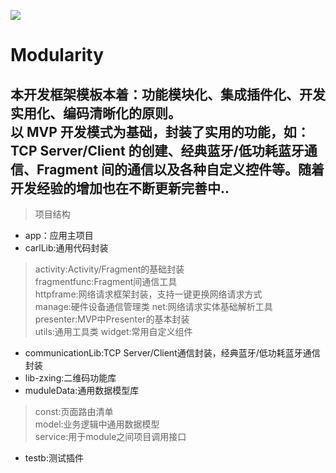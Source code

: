 ![](https://shitu-query-bj.bj.bcebos.com/2020-09-03/10/729487fce79fb1c3?authorization=bce-auth-v1%2F7e22d8caf5af46cc9310f1e3021709f3%2F2020-09-03T10%3A34%3A08Z%2F300%2Fhost%2F4665c75336899adc01bb9e7b07f7cf57e4314d447372407d58faea3d92b7f1ec)

# **Modularity**

本开发框架模板本着：功能模块化、集成插件化、开发实用化、编码清晰化的原则。  
以 MVP 开发模式为基础，封装了实用的功能，如：TCP Server/Client 的创建、经典蓝牙/低功耗蓝牙通信、Fragment 间的通信以及各种自定义控件等。随着开发经验的增加也在不断更新完善中..
---
>项目结构  
+ app：应用主项目  
+ carlLib:通用代码封装  
>activity:Activity/Fragment的基础封装  
>fragmentfunc:Fragment间通信工具  
>httpframe:网络请求框架封装，支持一键更换网络请求方式  
>manage:硬件设备通信管理类
>net:网络请求实体基础解析工具  
>presenter:MVP中Presenter的基本封装  
>utils:通用工具类
>widget:常用自定义组件  
+ communicationLib:TCP Server/Client通信封装，经典蓝牙/低功耗蓝牙通信封装  
+ lib-zxing:二维码功能库  
+ muduleData:通用数据模型库  
>const:页面路由清单  
>model:业务逻辑中通用数据模型  
>service:用于module之间项目调用接口
+ testb:测试插件
